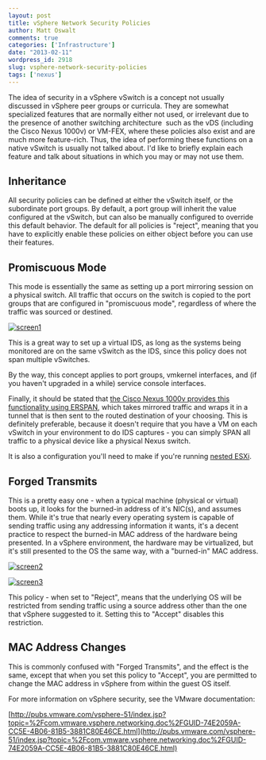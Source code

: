 ```yaml
---
layout: post
title: vSphere Network Security Policies
author: Matt Oswalt
comments: true
categories: ['Infrastructure']
date: "2013-02-11"
wordpress_id: 2918
slug: vsphere-network-security-policies
tags: ['nexus']
---
```



The idea of security in a vSphere vSwitch is a concept not usually discussed in vSphere peer groups or curricula. They are somewhat specialized features that are normally either not used, or irrelevant due to the presence of another switching architecture  such as the vDS (including the Cisco Nexus 1000v) or VM-FEX, where these policies also exist and are much more feature-rich. Thus, the idea of performing these functions on a native vSwitch is usually not talked about. I'd like to briefly explain each feature and talk about situations in which you may or may not use them.

## Inheritance

All security policies can be defined at either the vSwitch itself, or the subordinate port groups. By default, a port group will inherit the value configured at the vSwitch, but can also be manually configured to override this default behavior. The default for all policies is "reject", meaning that you have to explicitly enable these policies on either object before you can use their features.

## Promiscuous Mode

This mode is essentially the same as setting up a port mirroring session on a physical switch. All traffic that occurs on the switch is copied to the port groups that are configured in "promiscuous mode", regardless of where the traffic was sourced or destined.

[![screen1](/assets/2013/02/screen1.png)](/assets/2013/02/screen1.png)

This is a great way to set up a virtual IDS, as long as the systems being monitored are on the same vSwitch as the IDS, since this policy does not span multiple vSwitches.

By the way, this concept applies to port groups, vmkernel interfaces, and (if you haven't upgraded in a while) service console interfaces.

Finally, it should be stated that [the Cisco Nexus 1000v provides this functionality using ERSPAN](http://www.cisco.com/en/US/docs/switches/datacenter/nexus1000/sw/4_0_4_s_v_1_3/system_management/configuration/guide/n1000v_system_9span.html), which takes mirrored traffic and wraps it in a tunnel that is then sent to the routed destination of your choosing. This is definitely preferable, because it doesn't require that you have a VM on each vSwitch in your environment to do IDS captures - you can simply SPAN all traffic to a physical device like a physical Nexus switch.

It is also a configuration you'll need to make if you're running [nested ESXi](http://www.yellow-bricks.com/2012/06/12/creating-a-nested-lab/).

## Forged Transmits

This is a pretty easy one - when a typical machine (physical or virtual) boots up, it looks for the burned-in address of it's NIC(s), and assumes them. While it's true that nearly every operating system is capable of sending traffic using any addressing information it wants, it's a decent practice to respect the burned-in MAC address of the hardware being presented. In a vSphere environment, the hardware may be virtualized, but it's still presented to the OS the same way, with a "burned-in" MAC address.

[![screen2](/assets/2013/02/screen2.png)](/assets/2013/02/screen2.png)

[![screen3](/assets/2013/02/screen3.png)](/assets/2013/02/screen3.png)

This policy - when set to "Reject", means that the underlying OS will be restricted from sending traffic using a source address other than the one that vSphere suggested to it. Setting this to "Accept" disables this restriction.

## MAC Address Changes

This is commonly confused with "Forged Transmits", and the effect is the same, except that when you set this policy to "Accept", you are permitted to change the MAC address in vSphere from within the guest OS itself.

For more information on vSphere security, see the VMware documentation:

[http://pubs.vmware.com/vsphere-51/index.jsp?topic=%2Fcom.vmware.vsphere.networking.doc%2FGUID-74E2059A-CC5E-4B06-81B5-3881C80E46CE.html](http://pubs.vmware.com/vsphere-51/index.jsp?topic=%2Fcom.vmware.vsphere.networking.doc%2FGUID-74E2059A-CC5E-4B06-81B5-3881C80E46CE.html)
